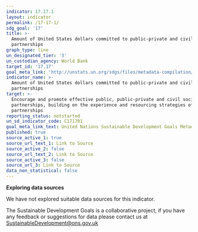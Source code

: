```yaml
---
indicator: 17.17.1
layout: indicator
permalink: /17-17-1/
sdg_goal: '17'
title: >-
  Amount of United States dollars committed to public-private and civil society
  partnerships
graph_type: line
un_designated_tier: '3'
un_custodian_agency: World Bank
target_id: '17.17'
goal_meta_link: 'http://unstats.un.org/sdgs/files/metadata-compilation/Metadata-Goal-17.pdf'
indicator_name: >-
  Amount of United States dollars committed to public-private and civil society
  partnerships
target: >-
  Encourage and promote effective public, public-private and civil society
  partnerships, building on the experience and resourcing strategies of
  partnerships
reporting_status: notstarted
un_sd_indicator_code: C171701
goal_meta_link_text: United Nations Sustainable Development Goals Metadata (pdf 468kB)
published: true
source_active_1: true
source_url_text_1: Link to Source
source_active_2: false
source_url_text_2: Link to Source
source_active_3: false
source_url_3: Link to Source
data_non_statistical: false
---
```

**Exploring data sources**

We have not explored suitable data sources for this indicator. 

The Sustainable Development Goals is a collaborative project, if you have any feedback or suggestions for data please contact us at <SustainableDevelopment@ons.gov.uk>
